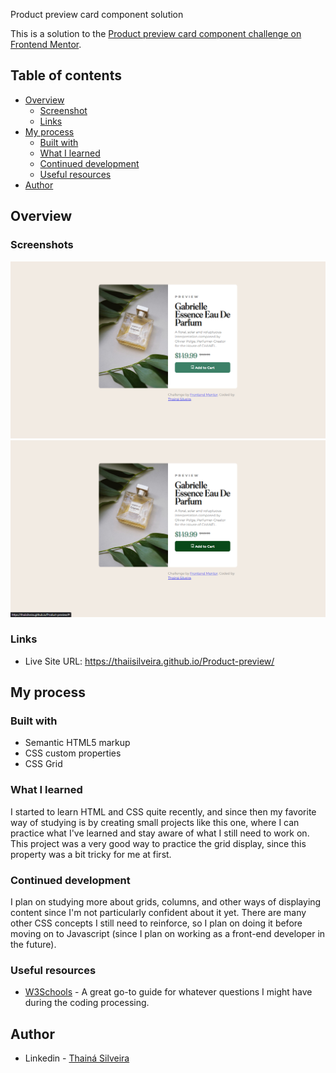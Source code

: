 Product preview card component solution

This is a solution to the [Product preview card component challenge on Frontend Mentor](https://www.frontendmentor.io/challenges/product-preview-card-component-GO7UmttRfa).

## Table of contents

- [Overview](#overview)
  - [Screenshot](#screenshot)
  - [Links](#links)
- [My process](#my-process)
  - [Built with](#built-with)
  - [What I learned](#what-i-learned)
  - [Continued development](#continued-development)
  - [Useful resources](#useful-resources)
- [Author](#author)

## Overview

### Screenshots

![](./screenshots/Product_Preview.jpg)
![](./screenshots/Product_Preview2.jpg)

### Links

- Live Site URL: https://thaiisilveira.github.io/Product-preview/

## My process

### Built with

- Semantic HTML5 markup
- CSS custom properties
- CSS Grid

### What I learned

I started to learn HTML and CSS quite recently, and since then my favorite way of studying is by creating small projects like this one, where I can practice what I've learned and stay aware of what I still need to work on. This project was a very good way to practice the grid display, since this property was a bit tricky for me at first.

### Continued development

I plan on studying more about grids, columns, and other ways of displaying content since I'm not particularly confident about it yet. There are many other CSS concepts I still need to reinforce, so I plan on doing it before moving on to Javascript (since I plan on working as a front-end developer in the future).

### Useful resources

- [W3Schools](w3schools.com) - A great go-to guide for whatever questions I might have during the coding processing.

## Author

- Linkedin - [Thainá Silveira](https://www.linkedin.com/in/thain%C3%A1-alves-silveira-77197a190)

